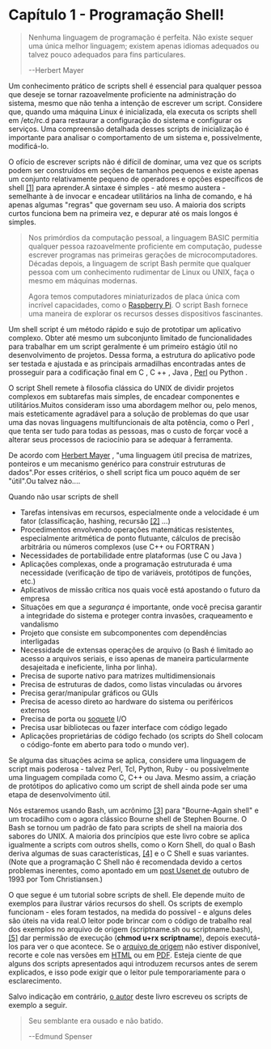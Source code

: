# Capítulo 1 - Programação Shell!

> Nenhuma linguagem de programação é perfeita. Não existe sequer uma única melhor linguagem; existem apenas idiomas adequados ou talvez pouco adequados para fins particulares.
>
> --Herbert Mayer

Um conhecimento prático de scripts shell é essencial para qualquer pessoa que deseje se tornar razoavelmente proficiente na administração do sistema, mesmo que não tenha a intenção de escrever um script. Considere que, quando uma máquina Linux é inicializada, ela executa os scripts shell em /etc/rc.d para restaurar a configuração do sistema e configurar os serviços. Uma compreensão detalhada desses scripts de inicialização é importante para analisar o comportamento de um sistema e, possivelmente, modificá-lo.

O ofício de escrever scripts não é difícil de dominar, uma vez que os scripts podem ser construídos em seções de tamanhos pequenos e existe apenas um conjunto relativamente pequeno de operadores e opções específicos de shell [\[1\]](http://tldp.org/LDP/abs/html/abs-guide.html#FTN.AEN62) para aprender.A sintaxe é simples - até mesmo austera - semelhante à de invocar e encadear utilitários na linha de comando, e há apenas algumas "regras" que governam seu uso. A maioria dos scripts curtos funciona bem na primeira vez, e depurar até os mais longos é simples.

> Nos primórdios da computação pessoal, a linguagem BASIC permitia qualquer pessoa razoavelmente proficiente em computação, pudesse escrever programas nas primeiras gerações de microcomputadores. Décadas depois, a linguagem de script Bash permite que qualquer pessoa com um conhecimento rudimentar de Linux ou UNIX, faça o mesmo em máquinas modernas.
>
> Agora temos computadores miniaturizados de placa única com incrível capacidades, como o [Raspberry Pi](http://www.raspberrypi.org/). O script Bash fornece uma maneira de explorar os recursos desses dispositivos fascinantes.

Um shell script é um método rápido e sujo de prototipar um aplicativo complexo. Obter até mesmo um subconjunto limitado de funcionalidades para trabalhar em um script geralmente é um primeiro estágio útil no desenvolvimento de projetos. Dessa forma, a estrutura do aplicativo pode ser testada e ajustada e as principais armadilhas encontradas antes de prosseguir para a codificação final em C , C ++ , Java , [Perl](http://tldp.org/LDP/abs/html/abs-guide.html#PERLREF) ou Python .

O script Shell remete à filosofia clássica do UNIX de dividir projetos complexos em subtarefas mais simples, de encadear componentes e utilitários.Muitos consideram isso uma abordagem melhor ou, pelo menos, mais esteticamente agradável para a solução de problemas do que usar uma das novas linguagens multifuncionais de alta potência, como o Perl , que tenta ser tudo para todas as pessoas, mas o custo de forçar você a alterar seus processos de raciocínio para se adequar à ferramenta.

De acordo com [Herbert Mayer](http://tldp.org/LDP/abs/html/abs-guide.html#MAYERREF) , "uma linguagem útil precisa de matrizes, ponteiros e um mecanismo genérico para construir estruturas de dados".Por esses critérios, o shell script fica um pouco aquém de ser "útil".Ou talvez não....

Quando não usar scripts de shell

*   Tarefas intensivas em recursos, especialmente onde a velocidade é um fator \(classificação, hashing, recursão [\[2\]](http://tldp.org/LDP/abs/html/abs-guide.html#FTN.AEN87) ...\)
*   Procedimentos envolvendo operações matemáticas resistentes, especialmente aritmética de ponto flutuante, cálculos de precisão arbitrária ou números complexos \(use C++ ou FORTRAN \)
*   Necessidades de portabilidade entre plataformas \(use C ou Java \)
*   Aplicações complexas, onde a programação estruturada é uma necessidade \(verificação de tipo de variáveis, protótipos de funções, etc.\)
*   Aplicativos de missão crítica nos quais você está apostando o futuro da empresa
*   Situações em que a _segurança_ é importante, onde você precisa garantir a integridade do sistema e proteger contra invasões, craqueamento e vandalismo
*   Projeto que consiste em subcomponentes com dependências interligadas
*   Necessidade de extensas operações de arquivo \(o Bash é limitado ao acesso a arquivos seriais, e isso apenas de maneira particularmente desajeitada e ineficiente, linha por linha\).
*   Precisa de suporte nativo para matrizes multidimensionais
*   Precisa de estruturas de dados, como listas vinculadas ou árvores
*   Precisa gerar/manipular gráficos ou GUIs
*   Precisa de acesso direto ao hardware do sistema ou periféricos externos
*   Precisa de porta ou [soquete](http://tldp.org/LDP/abs/html/abs-guide.html#SOCKETREF) I/O
*   Precisa usar bibliotecas ou fazer interface com código legado
*   Aplicações proprietárias de código fechado \(os scripts do Shell colocam o código-fonte em aberto para todo o mundo ver\).

Se alguma das situações acima se aplica, considere uma linguagem de script mais poderosa - talvez Perl, Tcl, Python, Ruby - ou possivelmente uma linguagem compilada como C, C++ ou Java. Mesmo assim, a criação de protótipos do aplicativo como um script de shell ainda pode ser uma etapa de desenvolvimento útil.

Nós estaremos usando Bash, um acrônimo [\[3\]](http://tldp.org/LDP/abs/html/abs-guide.html#FTN.AEN139) para "Bourne-Again shell" e um trocadilho com o agora clássico Bourne shell de Stephen Bourne. O Bash se tornou um padrão de fato para scripts de shell na maioria dos sabores do UNIX. A maioria dos princípios que este livro cobre se aplica igualmente a scripts com outros shells, como o Korn Shell, do qual o Bash deriva algumas de suas características, [\[4\]](http://tldp.org/LDP/abs/html/abs-guide.html#FTN.AEN147) e o C Shell e suas variantes. \(Note que a programação C Shell não é recomendada devido a certos problemas inerentes, como apontado em um [post Usenet de](http://www.faqs.org/faqs/unix-faq/shell/csh-whynot/) outubro de 1993 por Tom Christiansen.\)

O que segue é um tutorial sobre scripts de shell. Ele depende muito de exemplos para ilustrar vários recursos do shell. Os scripts de exemplo funcionam - eles foram testados, na medida do possível - e alguns deles são úteis na vida real.O leitor pode brincar com o código de trabalho real dos exemplos no arquivo de origem \(scriptname.sh ou scriptname.bash\), [\[5\]](http://tldp.org/LDP/abs/html/abs-guide.html#FTN.AEN157) dar permissão de execução \(**chmod u+rx scriptname**\), depois executá-los para ver o que acontece. Se o [arquivo de origem](http://bash.deta.in/abs-guide-latest.tar.bz2) não estiver disponível, recorte e cole nas versões em [HTML](http://www.tldp.org/LDP/abs/abs-guide.html.tar.gz) ou em [PDF](http://bash.deta.in/abs-guide.pdf). Esteja ciente de que alguns dos scripts apresentados aqui introduzem recursos antes de serem explicados, e isso pode exigir que o leitor pule temporariamente para o esclarecimento.

Salvo indicação em contrário, [o autor](mailto:thegrendel.abs@gmail.com) deste livro escreveu os scripts de exemplo a seguir.

> Seu semblante era ousado e não batido.
>
> --Edmund Spenser
